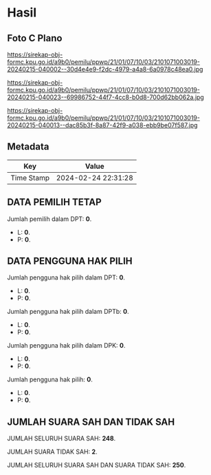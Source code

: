 # Hasil

## Foto C Plano

https://sirekap-obj-formc.kpu.go.id/a9b0/pemilu/ppwp/21/01/07/10/03/2101071003019-20240215-040002--30d4e4e9-f2dc-4979-a4a8-6a0978c48ea0.jpg

https://sirekap-obj-formc.kpu.go.id/a9b0/pemilu/ppwp/21/01/07/10/03/2101071003019-20240215-040023--69986752-44f7-4cc8-b0d8-700d62bb062a.jpg

https://sirekap-obj-formc.kpu.go.id/a9b0/pemilu/ppwp/21/01/07/10/03/2101071003019-20240215-040013--dac85b3f-8a87-42f9-a038-ebb9be07f587.jpg


## Metadata

| Key        | Value               |
| ---------- | ------------------- |
| Time Stamp | 2024-02-24 22:31:28 |


## DATA PEMILIH TETAP

Jumlah pemilih dalam DPT: **0**.
 * L: **0**.
 * P: **0**.

## DATA PENGGUNA HAK PILIH

Jumlah pengguna hak pilih dalam DPT: **0**.
 * L: **0**.
 * P: **0**.

Jumlah pengguna hak pilih dalam DPTb: **0**.
 * L: **0**.
 * P: **0**.

Jumlah pengguna hak pilih dalam DPK: **0**.
 * L: **0**.
 * P: **0**.

Jumlah pengguna hak pilih: **0**.
 * L: **0**.
 * P: **0**.

## JUMLAH SUARA SAH DAN TIDAK SAH

JUMLAH SELURUH SUARA SAH: **248**.

JUMLAH SUARA TIDAK SAH: **2**.

JUMLAH SELURUH SUARA SAH DAN SUARA TIDAK SAH: **250**.



